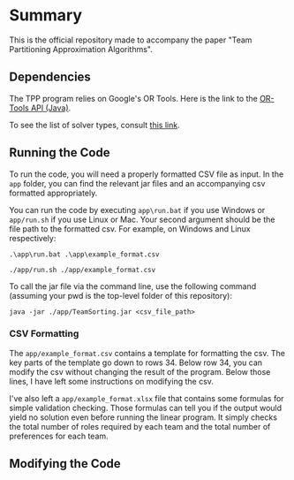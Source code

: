 # Summary
This is the official repository made to accompany the paper "Team 
Partitioning Approximation Algorithms".

## Dependencies
The TPP program relies on Google's OR Tools. Here is the link to the 
[OR-Tools API (Java)](https://or-tools.github.io/docs/javadoc/index.html).

To see the list of solver types, consult [this link](https://or-tools.github.io/docs/javadoc/com/google/ortools/linearsolver/MPSolver.html#createSolver-java.lang.String-).

## Running the Code
To run the code, you will need a properly formatted CSV file as input. In 
the `app` folder, you can find the relevant jar files and an accompanying 
csv formatted appropriately.

You can run the code by executing `app\run.bat` if you use Windows or 
`app/run.sh` if you use Linux or Mac. Your second argument should be the 
file path to the formatted csv. For example, on Windows and Linux respectively:

``.\app\run.bat .\app\example_format.csv``

``./app/run.sh ./app/example_format.csv``

To call the jar file via the command line, use 
the following command (assuming your pwd is the top-level folder of this 
repository):

``java -jar ./app/TeamSorting.jar <csv_file_path>``

### CSV Formatting
The `app/example_format.csv` contains a template for formatting the csv. The 
key parts of the template go down to rows 34. Below row 34, you can modify 
the csv without changing the result of the program. Below those lines, I 
have left some instructions on modifying the csv.

I've also left a `app/example_format.xlsx` file that contains some formulas 
for simple validation checking. Those formulas can tell you if the output 
would yield no solution even before running the linear program. It simply 
checks the total number of roles required by each team and the total number 
of preferences for each team.

## Modifying the Code



